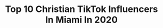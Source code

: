 ---
title: Top 10 Christian TikTok Influencers In Miami In 2020
description: >-
  Find top christian TikTok influencers in Miami in 2020. Most popular hashtags: #christian #miami #duet #mycrib.
platform: TikTok
profiles:
  - username: "yellayanny"
    fullname: >-
      yellayanny
    location: "United States"
    followers: 31768
    engagement: 784
    commentsToLikes: 0.023768
    id: cka7nihlnx7ga0i78oys1hrjs
    verified: false
    hashtags: "#dominicana, #dothischallenge, #forfun, #boujee"
  - username: "jess.haak99"
    fullname: >-
      Jess.Haak99
    location: "United States"
    followers: 82879
    engagement: 1349
    commentsToLikes: 0.010664
    id: ck8vw20ggn45w0j78pwtw0dlg
    verified: false
    hashtags: "#coolranchdance, #dogowner, #miami, #bestfriend"
  - username: "miatrotta0"
    fullname: >-
      miamia
    location: "United States"
    followers: 14927
    engagement: 1486
    commentsToLikes: 0.019239
    id: ck807dg60q2t80j78ccbtmnba
    verified: false
    hashtags: "#thisisquitting, #cleaningszn, #everydayheroes, #esportsforall"
  - username: "eddiemarange"
    fullname: >-
      Eddie Marange
    location: "United States"
    followers: 5406
    engagement: 921
    commentsToLikes: 0.097272
    id: ck9si827uxf4s0j78gad3l4li
    verified: false
    hashtags: "#toosieslide, #puppychallenge, #toiletpaper, #personalgrowth"
  - username: "paulydtiktok"
    fullname: >-
      King Paul David
    location: "United States"
    followers: 39336
    engagement: 794
    commentsToLikes: 0.039317
    id: ck8vw3dorncox0j78cskxlqjn
    verified: false
    hashtags: "#love, #rainbowlight, #dentist, #grace"
  - username: "alisonkay"
    fullname: >-
      Alison Kay Bowles
    location: "United States"
    followers: 15227
    engagement: 279
    commentsToLikes: 0.071213
    id: ckai03mg661qr0i78oz1w9kcn
    verified: false
    hashtags: "#baseball, #stlblues, #blogger, #founditonamazon"
  - username: "darapayne1"
    fullname: >-
      DaraPayne1
    location: "United States"
    followers: 8406
    engagement: 1135
    commentsToLikes: 0.057242
    id: ck9ncf2mabveo0j784wfkbye1
    verified: false
    hashtags: "#30club, #biracialcouple, #danandshay, #whattimeisit"
  - username: "leri_carilinda"
    fullname: >-
      Leri matos palmer
    location: "United States"
    followers: 8536
    engagement: 693
    commentsToLikes: 0.063874
    id: ck8vupyjpjisx0j78sx8kzwo3
    verified: false
    hashtags: "#dominicanas, #naturaleza, #noracism, #oralandoflorida"
  - username: "christianlamn"
    fullname: >-
      Christian
    location: "United States"
    followers: 210496
    engagement: 2408
    commentsToLikes: 0.026669
    id: ck8hpq1x50na10j78f47ai8gm
    verified: false
    hashtags: "#promlook, #radiorebel, #netflix, #rexorangecounty"
  - username: "christianmelloo"
    fullname: >-
      Christian
    location: "United States"
    followers: 58218
    engagement: 2226
    commentsToLikes: 0.105486
    id: ck8j5ywew7g3q0j782mnas79g
    verified: false
    hashtags: "#yoplaitcuprelay, #celebratenurses, #music, #ownthecurve"
---